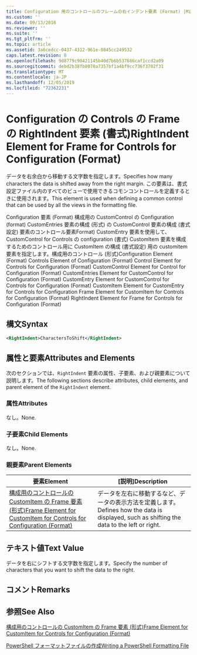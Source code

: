 ```yaml
---
title: Configuration 用のコントロールのフレームの右インデント要素 (Format) |Microsoft Docs
ms.custom: ''
ms.date: 09/13/2016
ms.reviewer: ''
ms.suite: ''
ms.tgt_pltfrm: ''
ms.topic: article
ms.assetid: 3a6cedcc-0437-4312-961e-0845cc249532
caps.latest.revision: 8
ms.openlocfilehash: 9d8779c90421145b40d7b6b537686caf1ccd2a09
ms.sourcegitcommit: debd2b38fb8070a7357bf1a4bf9cc736f3702f31
ms.translationtype: MT
ms.contentlocale: ja-JP
ms.lasthandoff: 12/05/2019
ms.locfileid: "72362231"
---
```

# <a name="rightindent-element-for-frame-for-controls-for-configuration-format"></a><span data-ttu-id="1cc67-102">Configuration の Controls の Frame の RightIndent 要素 (書式)</span><span class="sxs-lookup"><span data-stu-id="1cc67-102">RightIndent Element for Frame for Controls for Configuration (Format)</span></span>

<span data-ttu-id="1cc67-103">データを右余白から移動する文字数を指定します。</span><span class="sxs-lookup"><span data-stu-id="1cc67-103">Specifies how many characters the data is shifted away from the right margin.</span></span> <span data-ttu-id="1cc67-104">この要素は、書式設定ファイル内のすべてのビューで使用できるコモンコントロールを定義するときに使用されます。</span><span class="sxs-lookup"><span data-stu-id="1cc67-104">This element is used when defining a common control that can be used by all the views in the formatting file.</span></span>

<span data-ttu-id="1cc67-105">Configuration 要素 (Format) 構成用の CustomControl の Configuration (format) CustomEntries 要素の構成 (形式) の CustomControl 要素の構成 (書式設定) 要素のコントロール要素Format) CustomEntry 要素を使用して、CustomControl for Controls の configuration (書式) CustomItem 要素を構成するためのコントロール用に CustomItem の構成 (書式設定) 用の customitem 要素を指定します。構成用のコントロール (形式)</span><span class="sxs-lookup"><span data-stu-id="1cc67-105">Configuration Element (Format) Controls Element of Configuration (Format) Control Element for Controls for Configuration (Format) CustomControl Element for Control for Configuration (Format) CustomEntries Element for CustomControl for Configuration (Format) CustomEntry Element for CustomControl for Controls for Configuration (Format) CustomItem Element for CustomEntry for Controls for Configuration Frame Element for CustomItem for Controls for Configuration (Format) RightIndent Element for Frame for Controls for Configuration (Format)</span></span>

## <a name="syntax"></a><span data-ttu-id="1cc67-106">構文</span><span class="sxs-lookup"><span data-stu-id="1cc67-106">Syntax</span></span>

```xml
<RightIndent>CharactersToShift</RightIndent>
```

## <a name="attributes-and-elements"></a><span data-ttu-id="1cc67-107">属性と要素</span><span class="sxs-lookup"><span data-stu-id="1cc67-107">Attributes and Elements</span></span>

<span data-ttu-id="1cc67-108">次のセクションでは、`RightIndent` 要素の属性、子要素、および親要素について説明します。</span><span class="sxs-lookup"><span data-stu-id="1cc67-108">The following sections describe attributes, child elements, and parent element of the `RightIndent` element.</span></span>

### <a name="attributes"></a><span data-ttu-id="1cc67-109">属性</span><span class="sxs-lookup"><span data-stu-id="1cc67-109">Attributes</span></span>

<span data-ttu-id="1cc67-110">なし。</span><span class="sxs-lookup"><span data-stu-id="1cc67-110">None.</span></span>

### <a name="child-elements"></a><span data-ttu-id="1cc67-111">子要素</span><span class="sxs-lookup"><span data-stu-id="1cc67-111">Child Elements</span></span>

<span data-ttu-id="1cc67-112">なし。</span><span class="sxs-lookup"><span data-stu-id="1cc67-112">None.</span></span>

### <a name="parent-elements"></a><span data-ttu-id="1cc67-113">親要素</span><span class="sxs-lookup"><span data-stu-id="1cc67-113">Parent Elements</span></span>

|<span data-ttu-id="1cc67-114">要素</span><span class="sxs-lookup"><span data-stu-id="1cc67-114">Element</span></span>|<span data-ttu-id="1cc67-115">[説明]</span><span class="sxs-lookup"><span data-stu-id="1cc67-115">Description</span></span>|
|-------------|-----------------|
|[<span data-ttu-id="1cc67-116">構成用のコントロールの CustomItem の Frame 要素 (形式)</span><span class="sxs-lookup"><span data-stu-id="1cc67-116">Frame Element for CustomItem for Controls for Configuration (Format)</span></span>](./frame-element-for-customitem-for-controls-for-configuration-format.md)|<span data-ttu-id="1cc67-117">データを左右に移動するなど、データの表示方法を定義します。</span><span class="sxs-lookup"><span data-stu-id="1cc67-117">Defines how the data is displayed, such as shifting the data to the left or right.</span></span>|

## <a name="text-value"></a><span data-ttu-id="1cc67-118">テキスト値</span><span class="sxs-lookup"><span data-stu-id="1cc67-118">Text Value</span></span>

<span data-ttu-id="1cc67-119">データを右にシフトする文字数を指定します。</span><span class="sxs-lookup"><span data-stu-id="1cc67-119">Specify the number of characters that you want to shift the data to the right.</span></span>

## <a name="remarks"></a><span data-ttu-id="1cc67-120">コメント</span><span class="sxs-lookup"><span data-stu-id="1cc67-120">Remarks</span></span>

## <a name="see-also"></a><span data-ttu-id="1cc67-121">参照</span><span class="sxs-lookup"><span data-stu-id="1cc67-121">See Also</span></span>

[<span data-ttu-id="1cc67-122">構成用のコントロールの CustomItem の Frame 要素 (形式)</span><span class="sxs-lookup"><span data-stu-id="1cc67-122">Frame Element for CustomItem for Controls for Configuration (Format)</span></span>](./frame-element-for-customitem-for-controls-for-configuration-format.md)

[<span data-ttu-id="1cc67-123">PowerShell フォーマットファイルの作成</span><span class="sxs-lookup"><span data-stu-id="1cc67-123">Writing a PowerShell Formatting File</span></span>](./writing-a-powershell-formatting-file.md)
